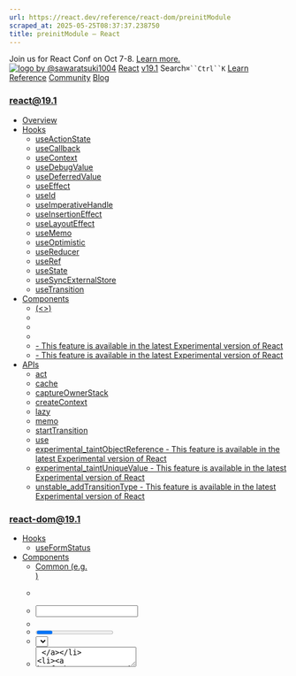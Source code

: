 ```yaml
---
url: https://react.dev/reference/react-dom/preinitModule
scraped_at: 2025-05-25T08:37:37.238750
title: preinitModule – React
---
```


Join us for React Conf on Oct 7-8.
[Learn more.](https://conf.react.dev/)
[![logo by @sawaratsuki1004](https://react.dev/_next/image?url=%2Fimages%2Fuwu.png&w=128&q=75)](https://react.dev/)
[React](https://react.dev/)
[v19.1](https://react.dev/versions)
Search`⌘``Ctrl``K`
[Learn](https://react.dev/learn)
[Reference](https://react.dev/reference/react)
[Community](https://react.dev/community)
[Blog](https://react.dev/blog)
[](https://react.dev/community/translations)
[](https://github.com/facebook/react/releases)
### react@19.1
  * [Overview ](https://react.dev/reference/react "Overview")
  * [Hooks ](https://react.dev/reference/react/hooks "Hooks")
    * [useActionState ](https://react.dev/reference/react/useActionState "useActionState")
    * [useCallback ](https://react.dev/reference/react/useCallback "useCallback")
    * [useContext ](https://react.dev/reference/react/useContext "useContext")
    * [useDebugValue ](https://react.dev/reference/react/useDebugValue "useDebugValue")
    * [useDeferredValue ](https://react.dev/reference/react/useDeferredValue "useDeferredValue")
    * [useEffect ](https://react.dev/reference/react/useEffect "useEffect")
    * [useId ](https://react.dev/reference/react/useId "useId")
    * [useImperativeHandle ](https://react.dev/reference/react/useImperativeHandle "useImperativeHandle")
    * [useInsertionEffect ](https://react.dev/reference/react/useInsertionEffect "useInsertionEffect")
    * [useLayoutEffect ](https://react.dev/reference/react/useLayoutEffect "useLayoutEffect")
    * [useMemo ](https://react.dev/reference/react/useMemo "useMemo")
    * [useOptimistic ](https://react.dev/reference/react/useOptimistic "useOptimistic")
    * [useReducer ](https://react.dev/reference/react/useReducer "useReducer")
    * [useRef ](https://react.dev/reference/react/useRef "useRef")
    * [useState ](https://react.dev/reference/react/useState "useState")
    * [useSyncExternalStore ](https://react.dev/reference/react/useSyncExternalStore "useSyncExternalStore")
    * [useTransition ](https://react.dev/reference/react/useTransition "useTransition")
  * [Components ](https://react.dev/reference/react/components "Components")
    * [<Fragment> (<>) ](https://react.dev/reference/react/Fragment "<Fragment> \(<>\)")
    * [<Profiler> ](https://react.dev/reference/react/Profiler "<Profiler>")
    * [<StrictMode> ](https://react.dev/reference/react/StrictMode "<StrictMode>")
    * [<Suspense> ](https://react.dev/reference/react/Suspense "<Suspense>")
    * [<Activity> - This feature is available in the latest Experimental version of React](https://react.dev/reference/react/Activity "<Activity>")
    * [<ViewTransition> - This feature is available in the latest Experimental version of React](https://react.dev/reference/react/ViewTransition "<ViewTransition>")
  * [APIs ](https://react.dev/reference/react/apis "APIs")
    * [act ](https://react.dev/reference/react/act "act")
    * [cache ](https://react.dev/reference/react/cache "cache")
    * [captureOwnerStack ](https://react.dev/reference/react/captureOwnerStack "captureOwnerStack")
    * [createContext ](https://react.dev/reference/react/createContext "createContext")
    * [lazy ](https://react.dev/reference/react/lazy "lazy")
    * [memo ](https://react.dev/reference/react/memo "memo")
    * [startTransition ](https://react.dev/reference/react/startTransition "startTransition")
    * [use ](https://react.dev/reference/react/use "use")
    * [experimental_taintObjectReference  - This feature is available in the latest Experimental version of React](https://react.dev/reference/react/experimental_taintObjectReference "experimental_taintObjectReference")
    * [experimental_taintUniqueValue  - This feature is available in the latest Experimental version of React](https://react.dev/reference/react/experimental_taintUniqueValue "experimental_taintUniqueValue")
    * [unstable_addTransitionType  - This feature is available in the latest Experimental version of React](https://react.dev/reference/react/addTransitionType "unstable_addTransitionType")
### react-dom@19.1
  * [Hooks ](https://react.dev/reference/react-dom/hooks "Hooks")
    * [useFormStatus ](https://react.dev/reference/react-dom/hooks/useFormStatus "useFormStatus")
  * [Components ](https://react.dev/reference/react-dom/components "Components")
    * [Common (e.g. <div>) ](https://react.dev/reference/react-dom/components/common "Common \(e.g. <div>\)")
    * [<form> ](https://react.dev/reference/react-dom/components/form "<form>")
    * [<input> ](https://react.dev/reference/react-dom/components/input "<input>")
    * [<option> ](https://react.dev/reference/react-dom/components/option "<option>")
    * [<progress> ](https://react.dev/reference/react-dom/components/progress "<progress>")
    * [<select> ](https://react.dev/reference/react-dom/components/select "<select>")
    * [<textarea> ](https://react.dev/reference/react-dom/components/textarea "<textarea>")
    * [<link> ](https://react.dev/reference/react-dom/components/link "<link>")
    * [<meta> ](https://react.dev/reference/react-dom/components/meta "<meta>")
    * [<script> ](https://react.dev/reference/react-dom/components/script "<script>")
    * [<style> ](https://react.dev/reference/react-dom/components/style "<style>")
    * [<title> ](https://react.dev/reference/react-dom/components/title "<title>")
  * [APIs ](https://react.dev/reference/react-dom "APIs")
    * [createPortal ](https://react.dev/reference/react-dom/createPortal "createPortal")
    * [flushSync ](https://react.dev/reference/react-dom/flushSync "flushSync")
    * [preconnect ](https://react.dev/reference/react-dom/preconnect "preconnect")
    * [prefetchDNS ](https://react.dev/reference/react-dom/prefetchDNS "prefetchDNS")
    * [preinit ](https://react.dev/reference/react-dom/preinit "preinit")
    * [preinitModule ](https://react.dev/reference/react-dom/preinitModule "preinitModule")
    * [preload ](https://react.dev/reference/react-dom/preload "preload")
    * [preloadModule ](https://react.dev/reference/react-dom/preloadModule "preloadModule")
  * [Client APIs ](https://react.dev/reference/react-dom/client "Client APIs")
    * [createRoot ](https://react.dev/reference/react-dom/client/createRoot "createRoot")
    * [hydrateRoot ](https://react.dev/reference/react-dom/client/hydrateRoot "hydrateRoot")
  * [Server APIs ](https://react.dev/reference/react-dom/server "Server APIs")
    * [renderToPipeableStream ](https://react.dev/reference/react-dom/server/renderToPipeableStream "renderToPipeableStream")
    * [renderToReadableStream ](https://react.dev/reference/react-dom/server/renderToReadableStream "renderToReadableStream")
    * [renderToStaticMarkup ](https://react.dev/reference/react-dom/server/renderToStaticMarkup "renderToStaticMarkup")
    * [renderToString ](https://react.dev/reference/react-dom/server/renderToString "renderToString")
  * [Static APIs ](https://react.dev/reference/react-dom/static "Static APIs")
    * [prerender ](https://react.dev/reference/react-dom/static/prerender "prerender")
    * [prerenderToNodeStream ](https://react.dev/reference/react-dom/static/prerenderToNodeStream "prerenderToNodeStream")
### Rules of React
  * [Overview ](https://react.dev/reference/rules "Overview")
    * [Components and Hooks must be pure ](https://react.dev/reference/rules/components-and-hooks-must-be-pure "Components and Hooks must be pure")
    * [React calls Components and Hooks ](https://react.dev/reference/rules/react-calls-components-and-hooks "React calls Components and Hooks")
    * [Rules of Hooks ](https://react.dev/reference/rules/rules-of-hooks "Rules of Hooks")
### React Server Components
  * [Server Components ](https://react.dev/reference/rsc/server-components "Server Components")
  * [Server Functions ](https://react.dev/reference/rsc/server-functions "Server Functions")
  * [Directives ](https://react.dev/reference/rsc/directives "Directives")
    * ['use client' ](https://react.dev/reference/rsc/use-client "'use client'")
    * ['use server' ](https://react.dev/reference/rsc/use-server "'use server'")
### Legacy APIs
  * [Legacy React APIs ](https://react.dev/reference/react/legacy "Legacy React APIs")
    * [Children ](https://react.dev/reference/react/Children "Children")
    * [cloneElement ](https://react.dev/reference/react/cloneElement "cloneElement")
    * [Component ](https://react.dev/reference/react/Component "Component")
    * [createElement ](https://react.dev/reference/react/createElement "createElement")
    * [createRef ](https://react.dev/reference/react/createRef "createRef")
    * [forwardRef ](https://react.dev/reference/react/forwardRef "forwardRef")
    * [isValidElement ](https://react.dev/reference/react/isValidElement "isValidElement")
    * [PureComponent ](https://react.dev/reference/react/PureComponent "PureComponent")


Is this page useful?
[API Reference](https://react.dev/reference/react)
[APIs](https://react.dev/reference/react-dom)
# preinitModule[](https://react.dev/reference/react-dom/preinitModule#undefined "Link for this heading")
### Note
[React-based frameworks](https://react.dev/learn/start-a-new-react-project) frequently handle resource loading for you, so you might not have to call this API yourself. Consult your framework’s documentation for details.
`preinitModule` lets you eagerly fetch and evaluate an ESM module.
```

preinitModule("https://example.com/module.js", {as: "script"});

```

  * [Reference ](https://react.dev/reference/react-dom/preinitModule#reference)
    * [`preinitModule(href, options)` ](https://react.dev/reference/react-dom/preinitModule#preinitmodule)
  * [Usage ](https://react.dev/reference/react-dom/preinitModule#usage)
    * [Preloading when rendering ](https://react.dev/reference/react-dom/preinitModule#preloading-when-rendering)
    * [Preloading in an event handler ](https://react.dev/reference/react-dom/preinitModule#preloading-in-an-event-handler)


## Reference [](https://react.dev/reference/react-dom/preinitModule#reference "Link for Reference ")
### `preinitModule(href, options)` [](https://react.dev/reference/react-dom/preinitModule#preinitmodule "Link for this heading")
To preinit an ESM module, call the `preinitModule` function from `react-dom`.
```

import { preinitModule } from 'react-dom';
function AppRoot() {
 preinitModule("https://example.com/module.js", {as: "script"});
 // ...
}

```

[See more examples below.](https://react.dev/reference/react-dom/preinitModule#usage)
The `preinitModule` function provides the browser with a hint that it should start downloading and executing the given module, which can save time. Modules that you `preinit` are executed when they finish downloading.
#### Parameters [](https://react.dev/reference/react-dom/preinitModule#parameters "Link for Parameters ")
  * `href`: a string. The URL of the module you want to download and execute.
  * `options`: an object. It contains the following properties: 
    * `as`: a required string. It must be `'script'`.
    * `crossOrigin`: a string. The [CORS policy](https://developer.mozilla.org/en-US/docs/Web/HTML/Attributes/crossorigin) to use. Its possible values are `anonymous` and `use-credentials`.
    * `integrity`: a string. A cryptographic hash of the module, to [verify its authenticity](https://developer.mozilla.org/en-US/docs/Web/Security/Subresource_Integrity).
    * `nonce`: a string. A cryptographic [nonce to allow the module](https://developer.mozilla.org/en-US/docs/Web/HTML/Global_attributes/nonce) when using a strict Content Security Policy.


#### Returns [](https://react.dev/reference/react-dom/preinitModule#returns "Link for Returns ")
`preinitModule` returns nothing.
#### Caveats [](https://react.dev/reference/react-dom/preinitModule#caveats "Link for Caveats ")
  * Multiple calls to `preinitModule` with the same `href` have the same effect as a single call.
  * In the browser, you can call `preinitModule` in any situation: while rendering a component, in an Effect, in an event handler, and so on.
  * In server-side rendering or when rendering Server Components, `preinitModule` only has an effect if you call it while rendering a component or in an async context originating from rendering a component. Any other calls will be ignored.


## Usage [](https://react.dev/reference/react-dom/preinitModule#usage "Link for Usage ")
### Preloading when rendering [](https://react.dev/reference/react-dom/preinitModule#preloading-when-rendering "Link for Preloading when rendering ")
Call `preinitModule` when rendering a component if you know that it or its children will use a specific module and you’re OK with the module being evaluated and thereby taking effect immediately upon being downloaded.
```

import { preinitModule } from 'react-dom';
function AppRoot() {
 preinitModule("https://example.com/module.js", {as: "script"});
 return ...;
}

```

If you want the browser to download the module but not to execute it right away, use [`preloadModule`](https://react.dev/reference/react-dom/preloadModule) instead. If you want to preinit a script that isn’t an ESM module, use [`preinit`](https://react.dev/reference/react-dom/preinit).
### Preloading in an event handler [](https://react.dev/reference/react-dom/preinitModule#preloading-in-an-event-handler "Link for Preloading in an event handler ")
Call `preinitModule` in an event handler before transitioning to a page or state where the module will be needed. This gets the process started earlier than if you call it during the rendering of the new page or state.
```

import { preinitModule } from 'react-dom';
function CallToAction() {
 const onClick = () => {
  preinitModule("https://example.com/module.js", {as: "script"});
  startWizard();
 }
 return (
  <button onClick={onClick}>Start Wizard</button>
 );
}

```

[Previouspreinit](https://react.dev/reference/react-dom/preinit)[Nextpreload](https://react.dev/reference/react-dom/preload)
[](https://opensource.fb.com/)
Copyright © Meta Platforms, Inc
no uwu plz
uwu?
Logo by[@sawaratsuki1004](https://twitter.com/sawaratsuki1004)
[Learn React](https://react.dev/learn)
[Quick Start](https://react.dev/learn)
[Installation](https://react.dev/learn/installation)
[Describing the UI](https://react.dev/learn/describing-the-ui)
[Adding Interactivity](https://react.dev/learn/adding-interactivity)
[Managing State](https://react.dev/learn/managing-state)
[Escape Hatches](https://react.dev/learn/escape-hatches)
[API Reference](https://react.dev/reference/react)
[React APIs](https://react.dev/reference/react)
[React DOM APIs](https://react.dev/reference/react-dom)
[Community](https://react.dev/community)
[Code of Conduct](https://github.com/facebook/react/blob/main/CODE_OF_CONDUCT.md)
[Meet the Team](https://react.dev/community/team)
[Docs Contributors](https://react.dev/community/docs-contributors)
[Acknowledgements](https://react.dev/community/acknowledgements)
More
[Blog](https://react.dev/blog)
[React Native](https://reactnative.dev/)
[Privacy](https://opensource.facebook.com/legal/privacy)
[Terms](https://opensource.fb.com/legal/terms/)
[](https://www.facebook.com/react)[](https://twitter.com/reactjs)[](https://bsky.app/profile/react.dev)[](https://github.com/facebook/react)
## On this page
  * [Overview](https://react.dev/reference/react-dom/preinitModule)
  * [Reference ](https://react.dev/reference/react-dom/preinitModule#reference)
  * [`preinitModule(href, options)` ](https://react.dev/reference/react-dom/preinitModule#preinitmodule)
  * [Usage ](https://react.dev/reference/react-dom/preinitModule#usage)
  * [Preloading when rendering ](https://react.dev/reference/react-dom/preinitModule#preloading-when-rendering)
  * [Preloading in an event handler ](https://react.dev/reference/react-dom/preinitModule#preloading-in-an-event-handler)



